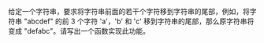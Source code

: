 给定一个字符串，要求将字符串前面的若干个字符移到字符串的尾部，例如，将字符串 "abcdef" 的前 3 个字符 'a'，'b' 和 'c' 移到字符串的尾部，那么原字符串将变成 "defabc"。请写出一个函数实现此功能。
